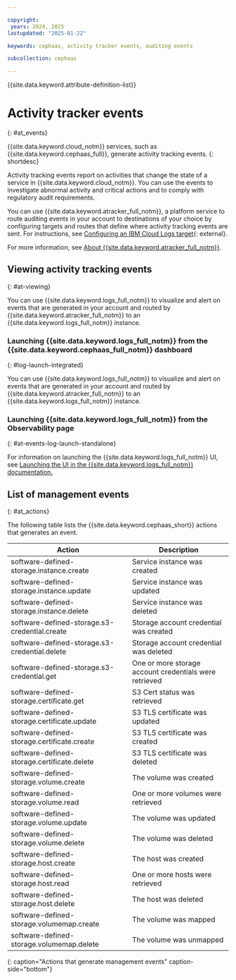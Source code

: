 ```yaml
---

copyright:
 years: 2024, 2025
lastupdated: "2025-01-22"

keywords: cephaas, activity tracker events, auditing events

subcollection: cephaas

---
```


{{site.data.keyword.attribute-definition-list}}

# Activity tracker events
{: #at_events}

{{site.data.keyword.cloud_notm}} services, such as {{site.data.keyword.cephaas_full}}, generate activity tracking events.
{: shortdesc}

Activity tracking events report on activities that change the state of a service in {{site.data.keyword.cloud_notm}}. You can use the events to investigate abnormal activity and critical actions and to comply with regulatory audit requirements.

You can use {{site.data.keyword.atracker_full_notm}}, a platform service to route auditing events in your account to destinations of your choice by configuring targets and routes that define where activity tracking events are sent. For instructions, see [Configuring an IBM Cloud Logs target](/docs/atracker?topic=atracker-getting-started-target-cloud-logs){: external}.

For more information, see [About {{site.data.keyword.atracker_full_notm}}](/docs/atracker?topic=atracker-about).


## Viewing activity tracking events
{: #at-viewing}

You can use {{site.data.keyword.logs_full_notm}} to visualize and alert on events that are generated in your account and routed by {{site.data.keyword.atracker_full_notm}} to an {{site.data.keyword.logs_full_notm}} instance.

### Launching {{site.data.keyword.logs_full_notm}} from the {{site.data.keyword.cephaas_full_notm}} dashboard
{: #log-launch-integrated}

You can use {{site.data.keyword.logs_full_notm}} to visualize and alert on events that are generated in your account and routed by {{site.data.keyword.atracker_full_notm}} to an {{site.data.keyword.logs_full_notm}} instance.

### Launching {{site.data.keyword.logs_full_notm}} from the Observability page
{: #at-events-log-launch-standalone}

For information on launching the {{site.data.keyword.logs_full_notm}} UI, see [Launching the UI in the {{site.data.keyword.logs_full_notm}} documentation.](/docs/cloud-logs?topic=cloud-logs-instance-launch)



## List of management events
{: #at_actions}

The following table lists the {{site.data.keyword.cephaas_short}} actions that generates an event.

| Action             | Description      |
|--------------------|------------------|
| software-defined-storage.instance.create       | Service instance was created   |
| software-defined-storage.instance.update       | Service instance was updated  |
| software-defined-storage.instance.delete       | Service instance was deleted  |
| software-defined-storage.s3-credential.create  | Storage account credential was created |
| software-defined-storage.s3-credential.delete  | Storage account credential was deleted |
| software-defined-storage.s3-credential.get     | One or more storage account credentials were retrieved |
| software-defined-storage.certificate.get       | S3 Cert status was retrieved |
| software-defined-storage.certificate.update    | S3 TLS certificate was updated |
| software-defined-storage.certificate.create    | S3 TLS certificate was created |
| software-defined-storage.certificate.delete    | S3 TLS certificate was deleted |
| software-defined-storage.volume.create         | The volume was created |
| software-defined-storage.volume.read           | One or more volumes were retrieved |
| software-defined-storage.volume.update         | The volume was updated |
| software-defined-storage.volume.delete         | The volume was deleted |
| software-defined-storage.host.create           | The host was created |
| software-defined-storage.host.read             | One or more hosts were retrieved |
| software-defined-storage.host.delete           | The host was deleted |
| software-defined-storage.volumemap.create      | The volume was mapped |
| software-defined-storage.volumemap.delete      | The volume was unmapped |
{: caption="Actions that generate management events" caption-side="bottom"}
